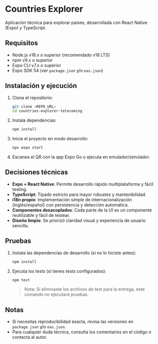 # Countries Explorer

Aplicación técnica para explorar países, desarrollada con React Native (Expo) y TypeScript.

## Requisitos

- Node.js v18.x o superior (recomendado v18 LTS)
- npm v9.x o superior
- Expo CLI v7.x o superior
- Expo SDK 54 (ver `package.json` y/o `eas.json`)

## Instalación y ejecución

1. Clona el repositorio:
   ```sh
   git clone <REPO_URL>
   cd countries-explorer-telecoming
   ```
2. Instala dependencias:
   ```sh
   npm install
   ```
3. Inicia el proyecto en modo desarrollo:
   ```sh
   npx expo start
   ```
4. Escanea el QR con la app Expo Go o ejecuta en emulador/simulador.

## Decisiones técnicas

- **Expo + React Native**: Permite desarrollo rápido multiplataforma y fácil testing.
- **TypeScript**: Tipado estricto para mayor robustez y mantenibilidad.
- **i18n propio**: Implementación simple de internacionalización (inglés/español) con persistencia y detección automática.
- **Componentes desacoplados**: Cada parte de la UI es un componente reutilizable y fácil de testear.
- **Diseño limpio**: Se priorizó claridad visual y experiencia de usuario sencilla.


## Pruebas

1. Instala las dependencias de desarrollo (si no lo hiciste antes):
   ```sh
   npm install
   ```
2. Ejecuta los tests (si tienes tests configurados):
   ```sh
   npm test
   ```
   > Nota: Si eliminaste los archivos de test para la entrega, este comando no ejecutará pruebas.

## Notas

- Si necesitas reproducibilidad exacta, revisa las versiones en `package.json` y/o `eas.json`.
- Para cualquier duda técnica, consulta los comentarios en el código o contacta al autor.
